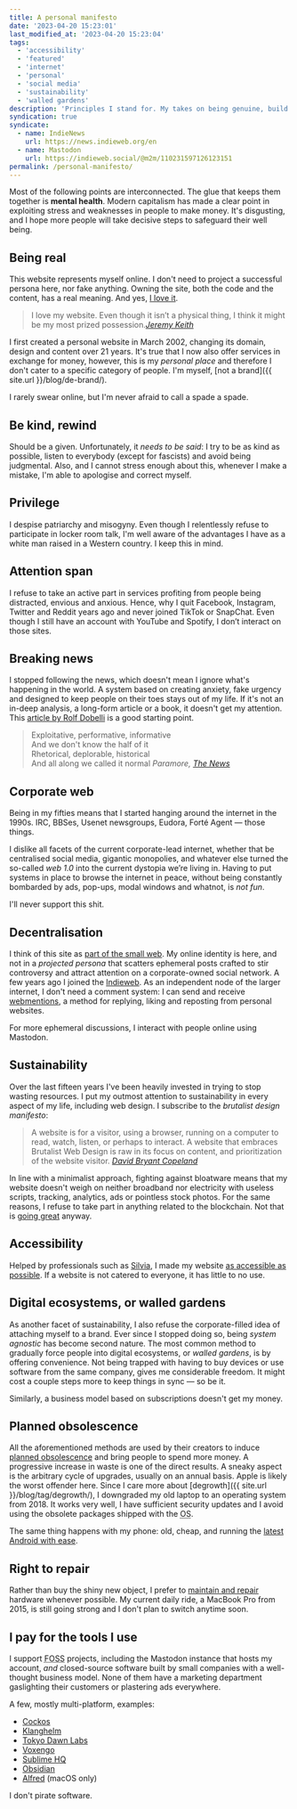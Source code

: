 ```yaml
---
title: A personal manifesto
date: '2023-04-20 15:23:01'
last_modified_at: '2023-04-20 15:23:04'
tags:
  - 'accessibility'
  - 'featured'
  - 'internet'
  - 'personal'
  - 'social media'
  - 'sustainability'
  - 'walled gardens'
description: 'Principles I stand for. My takes on being genuine, build a clean online presence, sustainability and more, are connected with a will to keep my mind safe.'
syndication: true
syndicate:
  - name: IndieNews
    url: https://news.indieweb.org/en
  - name: Mastodon
    url: https://indieweb.social/@m2m/110231597126123151
permalink: /personal-manifesto/
---
```

Most of the following points are interconnected. The glue that keeps them together is **mental health**. Modern capitalism has made a clear point in exploiting stress and weaknesses in people to make money. It's disgusting, and I hope more people will take decisive steps to safeguard their well being.

## Being real

This website represents myself online. I don't need to project a successful persona here, nor fake anything. Owning the site, both the code and the content, has a real meaning. And yes, [I love it](https://anhvn.com/posts/2021/2021-12-14-i-love-my-website/).

> I love my website. Even though it isn’t a physical thing, I think it might be my most prized possession.<cite>[Jeremy Keith](https://adactio.com/articles/10887)</cite>

I first created a personal website in March 2002, changing its domain, design and content over 21 years. It's true that I now also offer services in exchange for money, however, this is my _personal place_ and therefore I don't cater to a specific category of people. I'm myself, [not a brand]({{ site.url }}/blog/de-brand/).

I rarely swear online, but I'm never afraid to call a spade a spade.

## Be kind, rewind

Should be a given. Unfortunately, it _needs to be said_: I try to be as kind as possible, listen to everybody (except for fascists) and avoid being judgmental. Also, and I cannot stress enough about this, whenever I make a mistake, I'm able to apologise and correct myself.

## Privilege

I despise patriarchy and misogyny. Even though I relentlessly refuse to participate in locker room talk, I'm well aware of the advantages I have as a white man raised in a Western country. I keep this in mind.

## Attention span

I refuse to take an active part in services profiting from people being distracted, envious and anxious. Hence, why I quit Facebook, Instagram, Twitter and Reddit years ago and never joined TikTok or SnapChat. Even though I still have an account with YouTube and Spotify, I don’t interact on those sites.

## Breaking news

I stopped following the news, which doesn't mean I ignore what's happening in the world. A system based on creating anxiety, fake urgency and designed to keep people on their toes stays out of my life. If it's not an in-deep analysis, a long-form article or a book, it doesn't get my attention. This [article by Rolf Dobelli](https://www.theguardian.com/media/2013/apr/12/news-is-bad-rolf-dobelli) is a good starting point.

> Exploitative, performative, informative<br>
And we don't know the half of it<br>
Rhetorical, deplorable, historical<br>
And all along we called it normal
<cite>Paramore, [_The News_](https://www.youtube.com/watch?v=YSFa_wOZPXg)</cite>

## Corporate web

Being in my fifties means that I started hanging around the internet in the 1990s. IRC, BBSes, Usenet newsgroups, Eudora, Fort&eacute; Agent — those things.

I dislike all facets of the current corporate-lead internet, whether that be centralised social media, gigantic monopolies, and whatever else turned the so-called _web 1.0_ into the current dystopia we’re living in. Having to put systems in place to browse the internet in peace, without being constantly bombarded by ads, pop-ups, modal windows and whatnot, is *not fun*.

I'll never support this shit.

## Decentralisation

I think of this site as [part of the small web](https://ar.al/2020/08/07/what-is-the-small-web/). My online identity is here, and not in a *projected persona* that scatters ephemeral posts crafted to stir controversy and attract attention on a corporate-owned social network. A few years ago I joined the [Indieweb](https://indieweb.org/). As an independent node of the larger internet, I don't need a comment system: I can send and receive [webmentions](https://alistapart.com/article/webmentions-enabling-better-communication-on-the-internet/), a method for replying, liking and reposting from personal websites.

For more ephemeral discussions, I interact with people online using Mastodon.

## Sustainability

Over the last fifteen years I've been heavily invested in trying to stop wasting resources. I put my outmost attention to sustainability in every aspect of my life, including web design. I subscribe to the _brutalist design manifesto_:

> A website is for a visitor, using a browser, running on a computer to read, watch, listen, or perhaps to interact. A website that embraces Brutalist Web Design is raw in its focus on content, and prioritization of the website visitor.
> <cite>[David Bryant Copeland](https://brutalist-web.design/)</cite>

In line with a minimalist approach, fighting against bloatware means that my website doesn't weigh on neither broadband nor electricity with useless scripts, tracking, analytics, ads or pointless stock photos. For the same reasons, I refuse to take part in anything related to the blockchain. Not that is [going great](https://web3isgoinggreat.com/) anyway.

## Accessibility

Helped by professionals such as [Silvia](https://silviamaggidesign.com/about/), I made my website [as accessible as possible](https://webaim.org/projects/million/lookup?domain=minutestomidnight.co.uk). If a website is not catered to everyone, it has little to no use.

## Digital ecosystems, or walled gardens

As another facet of sustainability, I also refuse the corporate-filled idea of attaching myself to a brand. Ever since I stopped doing so, being _system agnostic_ has become second nature. The most common method to gradually force people into digital ecosystems, or *walled gardens*, is by offering convenience. Not being trapped with having to buy devices or use software from the same company, gives me considerable freedom. It might cost a couple steps more to keep things in sync — so be it.

Similarly, a business model based on subscriptions doesn't get my money.

## Planned obsolescence

All the aforementioned methods are used by their creators to induce [planned obsolescence](https://en.wikipedia.org/wiki/Planned_obsolescence) and bring people to spend more money. A progressive increase in waste is one of the direct results. A sneaky aspect is the arbitrary cycle of upgrades, usually on an annual basis. Apple is likely the worst offender here. Since I care more about [degrowth]({{ site.url }}/blog/tag/degrowth/), I downgraded my old laptop to an operating system from 2018. It works very well, I have sufficient security updates and I avoid using the obsolete packages shipped with the <abbr title="Operating System">OS</abbr>.

The same thing happens with my phone: old, cheap, and running the [latest Android with ease](/blog/installing-android-13-on-an-unsupported-non-google-phone/).

## Right to repair

Rather than buy the shiny new object, I prefer to [maintain and repair](https://en.wikipedia.org/wiki/Right_to_repair) hardware whenever possible. My current daily ride, a MacBook Pro from 2015, is still going strong and I don't plan to switch anytime soon.

## I pay for the tools I use

I support <abbr title="Free and Open-Source Software">FOSS</abbr> projects, including the Mastodon instance that hosts my account, _and_ closed-source software built by small companies with a well-thought business model. None of them have a marketing department gaslighting their customers or plastering ads everywhere. 

A few, mostly multi-platform, examples:

- [Cockos](https://cockos.com/)
- [Klanghelm](https://klanghelm.com/contents/main.html)
- [Tokyo Dawn Labs](https://www.tokyodawn.net/tokyo-dawn-labs/)
- [Voxengo](https://www.voxengo.com/)
- [Sublime HQ](https://www.sublimehq.com/)
- [Obsidian](https://obsidian.md/)
- [Alfred](https://www.alfredapp.com/) (macOS only)

I don't pirate software.